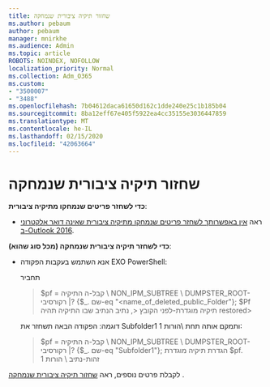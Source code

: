 ```yaml
---
title: שחזור תיקיה ציבורית שנמחקה
ms.author: pebaum
author: pebaum
manager: mnirkhe
ms.audience: Admin
ms.topic: article
ROBOTS: NOINDEX, NOFOLLOW
localization_priority: Normal
ms.collection: Adm_O365
ms.custom:
- "3500007"
- "3488"
ms.openlocfilehash: 7b04612daca61650d162c1dde240e25c1b185b04
ms.sourcegitcommit: 8ba12eff67e405f5922ea4cc35155e3036447859
ms.translationtype: MT
ms.contentlocale: he-IL
ms.lasthandoff: 02/15/2020
ms.locfileid: "42063664"
---
```

# <a name="restore-a-deleted-public-folder"></a>שחזור תיקיה ציבורית שנמחקה

**כדי לשחזר פריטים שנמחקו מתיקיה ציבורית**:

- ראה [אין באפשרותך לשחזר פריטים שנמחקו מתיקיה ציבורית שאינה דואר אלקטרוני ב-Outlook 2016](https://aka.ms/pfrec).
 
**כדי לשחזר תיקיה ציבורית שנמחקה (מכל סוג שהוא)**: 

- אנא השתמש בעקבות הפקודה EXO PowerShell:

    תחביר

    >$pf = קבל-ה התיקיה \ NON_IPM_SUBTREE \ DUMPSTER_ROOT-רקורסיבי |? {$_. שם-eq "\<name_of_deleted_public_Folder"}; $Pf תיקיה מוגדרת-לפני הקובץ \<, נתיב הנתיב שבו התיקיה תהיה restored>

    דוגמה: הפקודה הבאה תשחזר את Subfolder1 ותמקם אותה תחת \הורות 1:

    >$pf = קבל-ה התיקיה \ NON_IPM_SUBTREE \ DUMPSTER_ROOT-רקורסיבי |? {$_. שם-eq "Subfolder1"}; הגדרת תיקיה מוגדרת $pf. זהות-נתיב \ הורות 1

לקבלת פרטים נוספים, ראה [שחזור תיקיה ציבורית שנמחקה](https://docs.microsoft.com/exchange/collaboration-exo/public-folders/restore-deleted-public-folder) .
